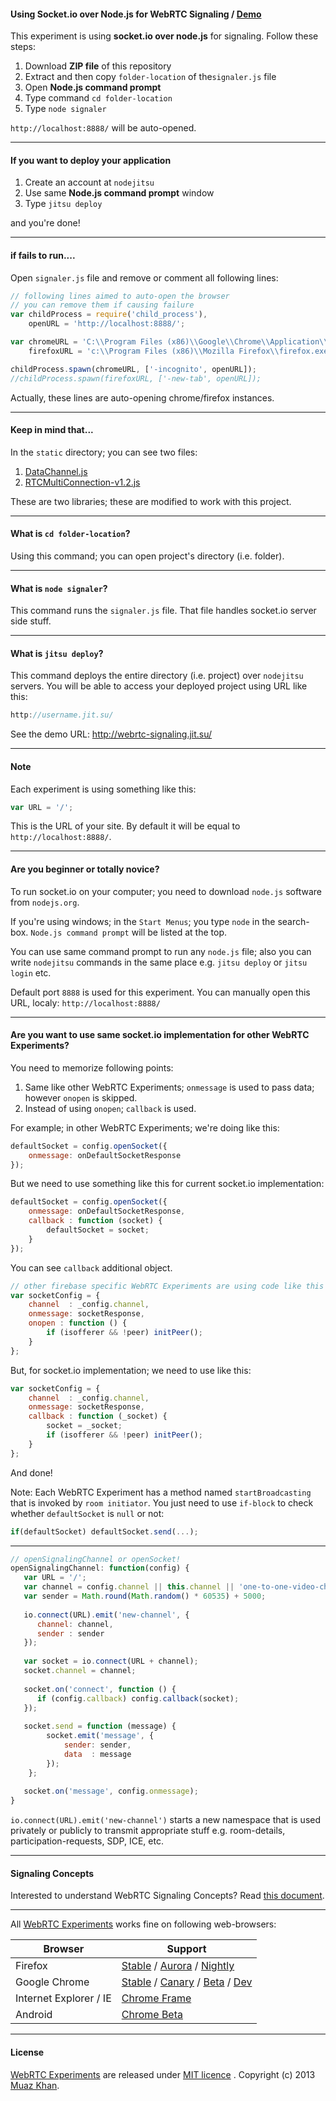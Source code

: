 #### Using Socket.io over Node.js for WebRTC Signaling / [Demo](http://webrtc-signaling.jit.su/)

This experiment is using **socket.io over node.js** for signaling. Follow these steps:

1. Download **ZIP file** of this repository 
2. Extract and then copy `folder-location` of the`signaler.js` file
3. Open **Node.js command prompt**
4. Type command `cd folder-location`
5. Type `node signaler`

`http://localhost:8888/` will be auto-opened.

----

#### If you want to deploy your application

1. Create an account at `nodejitsu`
2. Use same **Node.js command prompt** window
3. Type `jitsu deploy` 

and you're done!

----

#### if fails to run....

Open `signaler.js` file and remove or comment all following lines:

```javascript
// following lines aimed to auto-open the browser
// you can remove them if causing failure
var childProcess = require('child_process'),
    openURL = 'http://localhost:8888/';

var chromeURL = 'C:\\Program Files (x86)\\Google\\Chrome\\Application\\chrome.exe',
    firefoxURL = 'c:\\Program Files (x86)\\Mozilla Firefox\\firefox.exe';

childProcess.spawn(chromeURL, ['-incognito', openURL]);
//childProcess.spawn(firefoxURL, ['-new-tab', openURL]);
```

Actually, these lines are auto-opening chrome/firefox instances.

----

#### Keep in mind that...

In the `static` directory; you can see two files:

1. [DataChannel.js](https://github.com/muaz-khan/WebRTC-Experiment/blob/master/socketio-over-nodejs/webrtc-signaling/static/DataChannel.js)
2. [RTCMultiConnection-v1.2.js](https://github.com/muaz-khan/WebRTC-Experiment/blob/master/socketio-over-nodejs/webrtc-signaling/static/RTCMultiConnection-v1.2.js)

These are two libraries; these are modified to work with this project.

----

#### What is `cd folder-location`?

Using this command; you can open project's directory (i.e. folder).

----

#### What is `node signaler`?

This command runs the `signaler.js` file. That file handles socket.io server side stuff.

----

#### What is `jitsu deploy`?

This command deploys the entire directory (i.e. project) over `nodejitsu` servers. You will be able to access your deployed project using URL like this:

```javascript
http://username.jit.su/
```

See the demo URL: http://webrtc-signaling.jit.su/

----

#### Note

Each experiment is using something like this:

```javascript
var URL = '/';
```

This is the URL of your site. By default it will be equal to `http://localhost:8888/`.

----

#### Are you beginner or totally novice?

To run socket.io on your computer; you need to download `node.js` software from `nodejs.org`.

If you're using windows; in the `Start Menus`; you type `node` in the search-box. `Node.js command prompt` will be listed at the top.

You can use same command prompt to run any `node.js` file; also you can write `nodejitsu` commands in the same place e.g. `jitsu deploy` or `jitsu login` etc.

Default port `8888` is used for this experiment. You can manually open this URL, localy: `http://localhost:8888/`

----

#### Are you want to use same socket.io implementation for other WebRTC Experiments?

You need to memorize following points:

1. Same like other WebRTC Experiments; `onmessage` is used to pass data; however `onopen` is skipped.
2. Instead of using `onopen`; `callback` is used.

For example; in other WebRTC Experiments; we're doing like this:

```javascript
defaultSocket = config.openSocket({
    onmessage: onDefaultSocketResponse
});
```

But we need to use something like this for current socket.io implementation:

```javascript
defaultSocket = config.openSocket({
    onmessage: onDefaultSocketResponse,
    callback : function (socket) {
        defaultSocket = socket;
    }
});
```

You can see `callback` additional object.

```javascript
// other firebase specific WebRTC Experiments are using code like this
var socketConfig = {
    channel  : _config.channel,
    onmessage: socketResponse,
    onopen : function () {
        if (isofferer && !peer) initPeer();
    }
};
```

But, for socket.io implementation; we need to use like this:

```javascript
var socketConfig = {
    channel  : _config.channel,
    onmessage: socketResponse,
    callback : function (_socket) {
        socket = _socket;
        if (isofferer && !peer) initPeer();
    }
};
```

And done!

Note: Each WebRTC Experiment has a method named `startBroadcasting` that is invoked by `room initiator`. You just need to use `if-block` to check whether `defaultSocket` is `null` or not:

```javascript
if(defaultSocket) defaultSocket.send(...);
```

----

```javascript
// openSignalingChannel or openSocket!
openSignalingChannel: function(config) {
   var URL = '/';
   var channel = config.channel || this.channel || 'one-to-one-video-chat';
   var sender = Math.round(Math.random() * 60535) + 5000;
   
   io.connect(URL).emit('new-channel', {
      channel: channel,
      sender : sender
   });
   
   var socket = io.connect(URL + channel);
   socket.channel = channel;
   
   socket.on('connect', function () {
      if (config.callback) config.callback(socket);
   });
   
   socket.send = function (message) {
        socket.emit('message', {
            sender: sender,
            data  : message
        });
    };
   
   socket.on('message', config.onmessage);
}
```

`io.connect(URL).emit('new-channel')` starts a new namespace that is used privately or publicly to transmit appropriate stuff e.g. room-details, participation-requests, SDP, ICE, etc.

----

#### Signaling Concepts

Interested to understand WebRTC Signaling Concepts? Read [this document](https://github.com/muaz-khan/WebRTC-Experiment/blob/master/socketio-over-nodejs/Signaling-Concepts.md).

----

All [WebRTC Experiments](https://webrtc-experiment.appspot.com) works fine on following web-browsers:

| Browser        | Support           |
| ------------- |-------------|
| Firefox | [Stable](http://www.mozilla.org/en-US/firefox/new/) / [Aurora](http://www.mozilla.org/en-US/firefox/aurora/) / [Nightly](http://nightly.mozilla.org/) |
| Google Chrome | [Stable](https://www.google.com/intl/en_uk/chrome/browser/) / [Canary](https://www.google.com/intl/en/chrome/browser/canary.html) / [Beta](https://www.google.com/intl/en/chrome/browser/beta.html) / [Dev](https://www.google.com/intl/en/chrome/browser/index.html?extra=devchannel#eula) |
| Internet Explorer / IE | [Chrome Frame](http://www.google.com/chromeframe) |
| Android | [Chrome Beta](https://play.google.com/store/apps/details?id=com.chrome.beta&hl=en) |

----

#### License

[WebRTC Experiments](https://github.com/muaz-khan/WebRTC-Experiment) are released under [MIT licence](https://webrtc-experiment.appspot.com/licence/) . Copyright (c) 2013 [Muaz Khan](https://plus.google.com/100325991024054712503).
